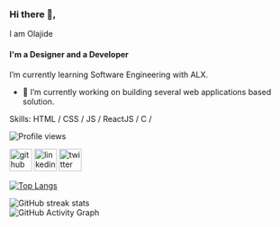 


### Hi there 👋,
I am Olajide
#### I'm a Designer and a Developer 
I’m currently learning Software Engineering with ALX.
- 🔭 I’m currently working on building several web applications based solution.


Skills:  HTML / CSS / JS / ReactJS / C / 


![Profile views](https://gpvc.arturio.dev/codeklin)  

[<img src='https://cdn.jsdelivr.net/npm/simple-icons@3.0.1/icons/github.svg' alt='github' height='40'>](https://github.com/codeklin)  [<img src='https://cdn.jsdelivr.net/npm/simple-icons@3.0.1/icons/linkedin.svg' alt='linkedin' height='40'>](https://www.linkedin.com/in/https://www.linkedin.com/in/olajide-igbalaye//)  [<img src='https://cdn.jsdelivr.net/npm/simple-icons@3.0.1/icons/twitter.svg' alt='twitter' height='40'>](https://twitter.com/https://mobile.twitter.com/JideLence)  


[![Top Langs](https://github-readme-stats.vercel.app/api/top-langs/?username=codeklin)](https://github.com/anuraghazra/github-readme-stats)

![GitHub streak stats](https://github-readme-streak-stats.herokuapp.com/?user=codeklin)  
![GitHub Activity Graph](https://activity-graph.herokuapp.com/graph?username=codeklin)  







<!--
**codeklin/codeklin** is a ✨ _special_ ✨ repository because its `README.md` (this file) appears on your GitHub profile.

Here are some ideas to get you started:

- 🔭 I’m currently working on ...
- 🌱 I’m currently learning ...
- 👯 I’m looking to collaborate on ...
- 🤔 I’m looking for help with ...
- 💬 Ask me about ...
- 📫 How to reach me: ...
- 😄 Pronouns: ...
- ⚡ Fun fact: ...
-->
